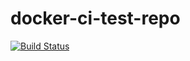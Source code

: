 # docker-ci-test-repo


[![Build Status](http://172.50.0.167/api/badges/cosmonaut-ok/docker-ci-test-repo/status.svg)](http://172.50.0.167/cosmonaut-ok/docker-ci-test-repo)
